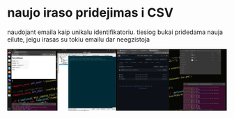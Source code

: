 # naujo iraso pridejimas i CSV

naudojant emaila kaip unikalu identifikatoriu. tiesiog bukai
pridedama nauja eilute, jeigu irasas su tokiu emailu dar neegzistoja

<img src="https://raw.githubusercontent.com/shinbeth/pasizaidimai/master/6/docs/2022-01-06.20-07-32.png" width="1000">
